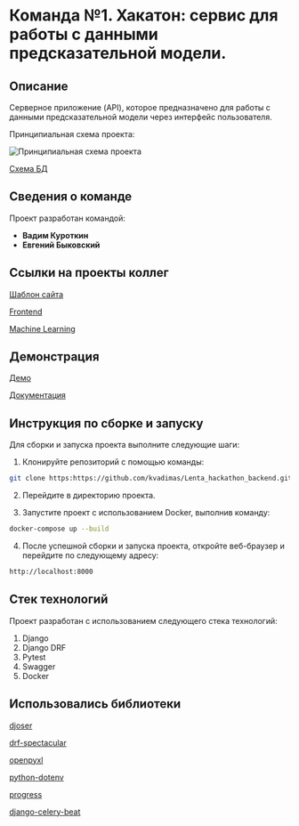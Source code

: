 # Команда №1. Хакатон: сервис для работы с данными предсказательной модели.

## Описание

Серверное приложение (API), которое предназначено для работы с данными предсказательной модели через интерфейс пользователя.

Принципиальная схема проекта:

![Принципиальная схема проекта](https://i.ibb.co/dbNcqtk/Flowchart-Diagram.png "Принципиальная схема проекта.")

[Схема БД](https://dbdiagram.io/d/Lenta-6514af0cffbf5169f0a2a6e1)


## Сведения о команде

Проект разработан командой:

- **Вадим Куроткин**
- **Евгений Быковский**

## Ссылки на проекты коллег

[Шаблон сайта](https://www.figma.com/file/oDb87wsTRHsC8vTtINeoBL/Команда-№1-In-Flames%2C-Хакатон.-Лента?type=design&node-id=143-3273&mode=design&t=XnoAmzIit4khUqGa-0)

[Frontend](https://github.com/Jane-Doe666/lenta)

[Machine Learning](https://github.com/aminaadzhieva/lenta-hackathon-demand-forecasting/)

## Демонстрация

[Демо](http://31.129.111.234/)

[Документация](http://31.129.111.234/api/docs/)

## Инструкция по сборке и запуску

Для сборки и запуска проекта выполните следующие шаги:

1. Клонируйте репозиторий с помощью команды:

```bash
git clone https:https://github.com/kvadimas/Lenta_hackathon_backend.git
```

2. Перейдите в директорию проекта.

3. Запустите проект с использованием Docker, выполнив команду:
```bash
docker-compose up --build
```

4. После успешной сборки и запуска проекта, откройте веб-браузер и перейдите по следующему адресу:
```bash
http://localhost:8000
```

## Стек технологий

Проект разработан с использованием следующего стека технологий:

1. Django
2. Django DRF
3. Pytest
4. Swagger
5. Docker

## Использовались библиотеки

[djoser](https://djoser.readthedocs.io/en/latest/getting_started.html)

[drf-spectacular](https://drf-spectacular.readthedocs.io)

[openpyxl](https://openpyxl.readthedocs.io)

[python-dotenv](https://pypi.org/project/python-dotenv/)

[progress](https://pypi.org/project/progress/)

[django-celery-beat](https://pypi.org/project/django-celery-beat/)
